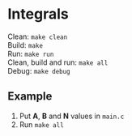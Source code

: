 # Integrals
Clean: `make clean`  
Build: `make`  
Run: `make run`  
Clean, build and run: `make all`  
Debug: `make debug`

## Example
1. Put **A**, **B** and **N** values in `main.c`
2. Run `make all`
